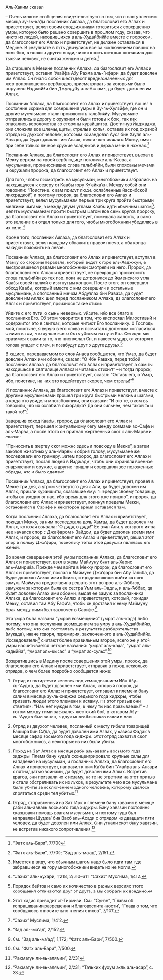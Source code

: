 Аль-Хаким сказал:

– Очень многие сообщения свидетельствуют о том, что с наступлением месяца зу-ль-ка‘да посланник Аллаха, да благословит его Аллах и приветствует, велел своим сподвижникам готовиться к совершению умры, которую было решено совершить в прошлом году, сказав, что никто из людей, находившихся в аль-Худайбиййе вместе с пророком, да благословит его Аллах и приветствует, не должен оставаться в Медине. В результате в путь двинулись все за исключением павших на поле боя, а также и другие люди, численность которых составила две тысячи человек, не считая женщин и детей.[^1]

За старшего в Медине посланник Аллаха, да благословит его Аллах и приветствует, оставил ‘Увайфа Абу Рахма аль-Гифари, да будет доволен им Аллах. Он гнал с собой шестьдесят предназначенных для жертвоприношения верблюдов, присматривать за которыми было поручено Наджиййи бин Джундубу аль-Аслами, да будет доволен им Аллах.

Посланник Аллаха, да благословит его Аллах и приветствует, вошел в состояние ихрама для совершения умры в Зу-ль-Хуляйфе, где он и другие мусульмане стали произносить тальбиййу. Мусульмане отправились в дорогу с оружием и были готовы к бою, так как опасались вероломства со стороны курайшитов. Достигнув Йаджаджа, они сложили все шлемы, щиты, стрелы и копья, оставив их под охраной отряда из двухсот человек, которым командовал Ауса бин Хауля аль-Ансари, да будет доволен им Аллах, после чего вошли в Мекку, имея при себе только личное оружие всадников и держа мечи в ножнах.[^2]

Посланник Аллаха, да благословит его Аллах и приветствует, въехал в Мекку верхом на своей верблюдице по кличке аль-Касва, а мусульмане, произносившие слова тальбиййи, были опоясаны мечами и окружали пророка, да благословит его Аллах и приветствует.

Для того, чтобы посмотреть на мусульман, многобожники забрались на находящуюся к северу от Каабы гору Ку‘айка‘ан. Между собой они говорили: “Поистине, к вам придут люди, ослабленные йасрибской лихорадкой”, и поэтому пророк, да благословит его Аллах и приветствует, велел мусульманам первые три круга пройти быстрыми мелкими шагами, а между двумя углами Каабы идти обычным шагом[^3]. Велеть мусульманам пройти быстрым шагом все семь кругов пророку, да благословит его Аллах и приветствует, помешала жалость, а само это веление он отдал только для того, чтобы многобожники убедились в их силе.[^4]

Кроме того, посланник Аллаха, да благословит его Аллах и приветствует, велел каждому обнажить правое плечо, а оба конца накидки положить на левое.

Посланник Аллаха, да благословит его Аллах и приветствует, вступил в Мекку со стороны перевала, который ведет к горе аль-Хаджжун, а выстроившиеся рядами многобожники смотрели на него. Пророк, да благословит его Аллах и приветствует, не прекращал произносить слова тальбиййи до тех пор, пока не дотронулся до йеменского угла Каабы своей палкой с изогнутым концом. После этого он совершил обход Каабы, который вместе с ним совершили и остальные мусульмане, а опоясанный мечом Абдуллах бин Раваха, да будет доволен им Аллах, шел перед посланником Аллаха, да благословит его Аллах и приветствует, произнося такие стихи:

Уйдите с его пути, о сыны неверных,
уйдите, ибо все благо в посланнике Его.
Об этом говорится в том, что ниспослал Милостивый
и содержится это в свитках, которые читают Его посланнику.
О Господь мой, поистине, я верую в его слова
и посчитал я должным согласиться с ними
в том, что лучше всего быть убитым на пути Его.
Сегодня мы сразимся с вами за то, что ниспослал Он,
и нанесем удар, от которого голова упадет с плеч,
и позабудут друг о друге друзья.[^5]

В хадисе, передаваемом со слов Анаса сообщается, что Умар, да будет доволен Аллах ими обоими, сказал: “О Ибн Раваха, перед тобой посланник Аллаха, да благословит его Аллах и приветствует, а сам ты находишься в святилище Аллаха и читаешь стихи?!” – и тогда пророк, да благословит его Аллах и приветствует, сказал: “Оставь его, о Умар, ибо, поистине, на них это подействует скорее, чем стрелы!”[^6]

И посланник Аллаха, да благословит его Аллах и приветствует, вместе с другими мусульманами прошел три круга быстрыми мелкими шагами, а когда это увидели многобожники, они сказали: “И это те, о ком вы говорили, что их ослабила лихорадка? Да они сильнее, чем такой то и такой то!”[^7]

Завершив обход Каабы, пророк, да благословит его Аллах и приветствует, перешел к ритуальному бегу между холмами ас-Сафа и аль-Марва, а после этого он пригнал жертвенный скот к аль-Марве и сказал:

“Приносить в жертву скот можно здесь и повсюду в Мекке”, а затем заколол животных у аль-Марвы и обрил голову, мусульмане же последовали его примеру. Затем пророк, да благословит его Аллах и приветствует, послал людей в Йаджадж, чтобы они охраняли военное снаряжение и оружие, а другие пришли и совершили все положенные обряды, что и было сделано.

Посланник Аллаха, да благословит его Аллах и приветствует, провел в Мекке три дня, а утром четвертого дня к Али, да будет доволен им Аллах, пришли курайшиты, сказавшие ему: “Передай своему товарищу, чтобы он уходил от нас, ибо время для этого уже пришло”, и пророк, да благословит его Аллах и приветствует, покинул пределы Мекки, остановился в Сарифе и некоторое время оставался там.

Когда посланник Аллаха, да благословит его Аллах и приветствует, покидал Мекку, за ним последовала дочь Хамзы, да будет доволен им Аллах, которая взывала: “О дядя, о дядя!” Ее взял Али, у которого из-за нее начался спор с Джа‘фаром и Зайдом, да будет доволен всеми ими Аллах, и пророк, да благословит его Аллах и приветствует, решил этот спор в пользу Джа‘фара, поскольку тетка этой девушки являлась его женой.

Во время совершения этой умры посланник Аллаха, да благословит его Аллах и приветствует, взял в жены Маймуну бинт аль-Харис аль-‘Амирийа. Прежде чем войти в Мекку пророк, да благословит его Аллах и приветствует, послал к Маймуне Джа‘фара бин Абу Талиба, да будет доволен Аллах ими обоими, с предложением выйти за него замуж. Маймуна предоставила решать этот вопрос аль-‘Аббасу, замужем за которым была ее сестра Умм аль-Фадль, и аль-‘Аббас, да будет доволен Аллах ими обоими, выдал ее замуж за посланника Аллаха, да благословит его Аллах и приветствует, который, покидая Мекку, оставил там Абу Рафи‘а, чтобы он доставил к нему Маймуну. Брак между ними был заключен в Сарифе.[^8]

Эта умра была названа “умрой возмещения” (умрат аль-када) либо потому, что она послужила возмещением за умру в аль-Худайбиййю, либо потому, что она состоялась в результате разбирательства (мукада), иначе говоря, перемирия, заключенного в аль-Худайбиййе. Исследователи[^9] считают более правильным второе, всего же у этой умры насчитывается четыре названия: “умрат аль-када”, “умрат аль-кадыййа”, “умрат аль-кысас” и “умрат ас-сульх”.[^10]

Возвратившись в Медину после совершения этой умры, пророк, да благословит его Аллах и приветствует, отправил в поход несколько отрядов, о чем более подробно сообщается ниже:

1. Отряд из пятидесяти человек под командованием Ибн Абу-ль-‘Ауджа, да будет доволен ими Аллах, который пророк, да благословит его Аллах и приветствует, отправил к племени бану салим в месяце зу-ль-хиджжа седьмого года хиджры, чтобы призвать людей этого племени к исламу. На этот призыв они ответили: “Нам нет нужды в том, к чему ты нас призываешь!” – а потом между ними завязался жестокий бой, в котором Абу-ль-‘Ауджа был ранен, а двух многобожников взяли в плен.

2. Отряд из двухсот человек, посланный к месту гибели товарищей Башира бин Са‘да, да будет доволен ими Аллах, у оазиса Фадак в месяце сафар восьмого года хиджры. Этот отряд захватил скот многобожников, а некоторые из них были убиты.

3. Поход на Зат Атлах в месяце раби аль-авваль восьмого года хиджры. Племя бану куда‘а сконцентрировало крупные силы для нападения на мусульман, и посланник Аллаха, да благословит его Аллах и приветствует, направил к ним Ка‘ба бин ‘Умайра аль-Ансари с пятнадцатью воинами, да будет доволен ими Аллах. Встретив врагов, они призвали их к исламу, но те не ответили на этот призыв и стали обстреливать их из луков, в результате чего все мусульмане были убиты за исключением одного человека, которому удалось спрятаться среди тел убитых.[^11]

4. Отряд, отправленный на Зат ‘Ирк к племени бану хавазин в месяце раби аль-авваль восьмого года хиджры. Бану хавазин постоянно оказывали помощь врагам мусульман, и поэтому туда был направлен Шуджа‘ бин Вахб аль-Асади с отрядом из двадцати пяти человек, да будет доволен ими Аллах. Они угнали скот бану хавазин, не встретив никакого сопротивления.[^12]

[^1]: “Фатх аль-Бари”, 7/700

[^2]: “Фатх аль-Бари”, 7/700; “Зад аль-ма‘ад”, 2/151.

[^3]: Имеется в виду, что обычным шагом надо было идти там, где забравшиеся на гору многобожники видеть их не могли.

[^4]: “Сахих” аль-Бухари, 1/218, 2/610–611; “Сахих” Муслима, 1/412.

[^5]: Порядок бейтов и само их количество в разных версиях этого сообщения отличаются друг от друга, а мы собрали их воедино.

[^6]: Этот хадис приводит ат-Тирмизи. См.: “Сунан”, “Главы об испрашивании разрешения и благовоспитанности”, “Глава о том, что сообщалось относительно чтения стихов”, 2/107.

[^7]: “Сахих” Муслима, 1/412.

[^8]: “Зад аль-ма‘ад”, 2/152.

[^9]: См. “Зад аль-ма‘ад”, 1/172; “Фатх аль-Бари”, 7/500.

[^10]: См. “Фатх аль-Бари”, 7/500.

[^11]: “Рахматун ли-ль-алямин”, 2/231

[^12]: “Рахматун ли-ль-алямин”, 2/231; “Тальких фухум ахль аль-асар”, с. 33.

